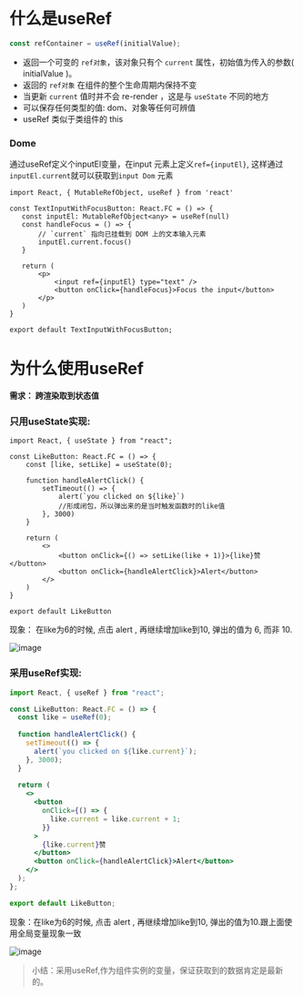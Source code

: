 # 什么是useRef

```js
const refContainer = useRef(initialValue);
```

- 返回一个可变的 `ref对象`，该对象只有个 `current` 属性，初始值为传入的参数( initialValue )。
- 返回的 `ref对象` 在组件的整个生命周期内保持不变
- 当更新 `current` 值时并不会 re-render ，这是与 `useState` 不同的地方
- 可以保存任何类型的值: dom、对象等任何可辨值
- useRef 类似于类组件的 this

### Dome

通过useRef定义个inputEl变量，在input 元素上定义`ref={inputEl}`, 这样通过`inputEl.current`就可以获取到`input Dom` 元素
```tsx
import React, { MutableRefObject, useRef } from 'react'

const TextInputWithFocusButton: React.FC = () => {
   const inputEl: MutableRefObject<any> = useRef(null)
   const handleFocus = () => {
       // `current` 指向已挂载到 DOM 上的文本输入元素
       inputEl.current.focus()
   }
   
   return (
       <p>
           <input ref={inputEl} type="text" />
           <button onClick={handleFocus}>Focus the input</button>
       </p>
   )
}

export default TextInputWithFocusButton;
```

# 为什么使用useRef

**需求： 跨渲染取到状态值**


### 只用useState实现:
```tsx
import React, { useState } from "react";

const LikeButton: React.FC = () => {
    const [like, setLike] = useState(0);
    
    function handleAlertClick() {
        setTimeout(() => {
            alert(`you clicked on ${like}`) 
            //形成闭包，所以弹出来的是当时触发函数时的like值
        }, 3000)
    }
    
    return (
        <>
            <button onClick={() => setLike(like + 1)}>{like}赞</button>
            <button onClick={handleAlertClick}>Alert</button>
        </>
    )
}

export default LikeButton
```
现象： 在like为6的时候, 点击 alert , 再继续增加like到10, 弹出的值为 6, 而非 10.

![image](https://user-images.githubusercontent.com/74364990/171949864-6dee6497-7468-48bb-aa48-e7a3afed71a7.png)

### 采用useRef实现:

```jsx
import React, { useRef } from "react";

const LikeButton: React.FC = () => {
  const like = useRef(0);
  
  function handleAlertClick() {
    setTimeout(() => {
      alert(`you clicked on ${like.current}`);
    }, 3000);
  }
  
  return (
    <>
      <button
        onClick={() => {
          like.current = like.current + 1;
        }}
      >
        {like.current}赞
      </button>
      <button onClick={handleAlertClick}>Alert</button>
    </>
  );
};

export default LikeButton;
```
现象：在like为6的时候, 点击 alert , 再继续增加like到10, 弹出的值为10.跟上面使用全局变量现象一致

![image](https://user-images.githubusercontent.com/74364990/171950399-19e9030f-d517-4b42-80ea-37e4570cbd72.png)

>小结：采用useRef,作为组件实例的变量，保证获取到的数据肯定是最新的。
